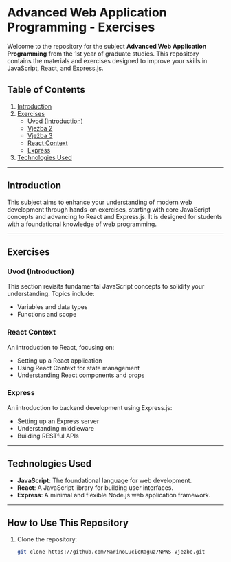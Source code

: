 # Advanced Web Application Programming - Exercises

Welcome to the repository for the subject **Advanced Web Application Programming** from the 1st year of graduate studies. This repository contains the materials and exercises designed to improve your skills in JavaScript, React, and Express.js.

## Table of Contents

1. [Introduction](#introduction)
2. [Exercises](#exercises)
   - [Uvod (Introduction)](#uvod-introduction)
   - [Vježba 2](#vježba-2)
   - [Vježba 3](#vježba-3)
   - [React Context](#react-context)
   - [Express](#express)
3. [Technologies Used](#technologies-used)

---

## Introduction

This subject aims to enhance your understanding of modern web development through hands-on exercises, starting with core JavaScript concepts and advancing to React and Express.js. It is designed for students with a foundational knowledge of web programming.

---

## Exercises

### Uvod (Introduction)

This section revisits fundamental JavaScript concepts to solidify your understanding. Topics include:

- Variables and data types
- Functions and scope

### React Context

An introduction to React, focusing on:

- Setting up a React application
- Using React Context for state management
- Understanding React components and props

### Express

An introduction to backend development using Express.js:

- Setting up an Express server
- Understanding middleware
- Building RESTful APIs

---

## Technologies Used

- **JavaScript**: The foundational language for web development.
- **React**: A JavaScript library for building user interfaces.
- **Express**: A minimal and flexible Node.js web application framework.

---

## How to Use This Repository

1. Clone the repository:
   ```bash
   git clone https://github.com/MarinoLucicRaguz/NPWS-Vjezbe.git
   ```

